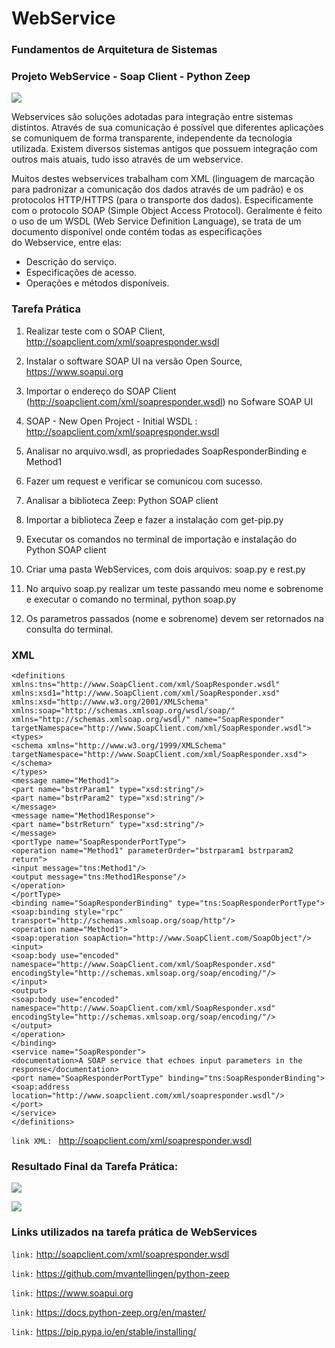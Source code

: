 # WebService
 
 ### Fundamentos de Arquitetura de Sistemas 
 
 ### Projeto WebService - Soap Client - Python Zeep
 
  ![](https://docs.python-zeep.org/en/master/_static/zeep-logo.png?raw=true)
 
Webservices são soluções adotadas para integração entre sistemas distintos. Através de sua comunicação é possível que diferentes aplicações se comuniquem de forma transparente, independente da tecnologia utilizada. Existem diversos sistemas antigos que possuem integração com outros mais atuais, tudo isso através de um webservice.

Muitos destes webservices trabalham com XML (linguagem de marcação para padronizar a comunicação dos dados através de um padrão) e os protocolos HTTP/HTTPS (para o transporte dos dados). Especificamente com o protocolo SOAP (Simple Object Access Protocol). Geralmente é feito o uso de um WSDL (Web Service Definition Language), se trata de um documento disponível onde contém todas as especificações do Webservice, entre elas:
- Descrição do serviço.
- Especificações de acesso.
- Operações e métodos disponíveis.

 ### Tarefa Prática
 
 1. Realizar teste com o SOAP Client, http://soapclient.com/xml/soapresponder.wsdl

 2. Instalar o software SOAP UI na versão Open Source, https://www.soapui.org
 
 3. Importar o endereço do SOAP Client (http://soapclient.com/xml/soapresponder.wsdl) no Sofware SOAP UI
 
 4. SOAP - New Open Project - Initial WSDL : http://soapclient.com/xml/soapresponder.wsdl
 
 5. Analisar no arquivo.wsdl, as propriedades SoapResponderBinding e Method1
 
 6. Fazer um request e verificar se comunicou com sucesso.
 
 7. Analisar a biblioteca Zeep: Python SOAP client
 
 8. Importar a biblioteca Zeep e fazer a instalação com get-pip.py 
 
 9. Executar os comandos no terminal de importação e instalação do Python SOAP client
 
 10. Criar uma pasta WebServices, com dois arquivos: soap.py e rest.py
 
 11. No arquivo soap.py realizar um teste passando meu nome e sobrenome e executar o comando no terminal, python soap.py
 
 12. Os parametros passados (nome e sobrenome) devem ser retornados na consulta do terminal.
 
  
 ### XML 
 
``` 
<definitions xmlns:tns="http://www.SoapClient.com/xml/SoapResponder.wsdl" xmlns:xsd1="http://www.SoapClient.com/xml/SoapResponder.xsd" xmlns:xsd="http://www.w3.org/2001/XMLSchema" xmlns:soap="http://schemas.xmlsoap.org/wsdl/soap/" xmlns="http://schemas.xmlsoap.org/wsdl/" name="SoapResponder" targetNamespace="http://www.SoapClient.com/xml/SoapResponder.wsdl">
<types>
<schema xmlns="http://www.w3.org/1999/XMLSchema" targetNamespace="http://www.SoapClient.com/xml/SoapResponder.xsd"> </schema>
</types>
<message name="Method1">
<part name="bstrParam1" type="xsd:string"/>
<part name="bstrParam2" type="xsd:string"/>
</message>
<message name="Method1Response">
<part name="bstrReturn" type="xsd:string"/>
</message>
<portType name="SoapResponderPortType">
<operation name="Method1" parameterOrder="bstrparam1 bstrparam2 return">
<input message="tns:Method1"/>
<output message="tns:Method1Response"/>
</operation>
</portType>
<binding name="SoapResponderBinding" type="tns:SoapResponderPortType">
<soap:binding style="rpc" transport="http://schemas.xmlsoap.org/soap/http"/>
<operation name="Method1">
<soap:operation soapAction="http://www.SoapClient.com/SoapObject"/>
<input>
<soap:body use="encoded" namespace="http://www.SoapClient.com/xml/SoapResponder.xsd" encodingStyle="http://schemas.xmlsoap.org/soap/encoding/"/>
</input>
<output>
<soap:body use="encoded" namespace="http://www.SoapClient.com/xml/SoapResponder.xsd" encodingStyle="http://schemas.xmlsoap.org/soap/encoding/"/>
</output>
</operation>
</binding>
<service name="SoapResponder">
<documentation>A SOAP service that echoes input parameters in the response</documentation>
<port name="SoapResponderPortType" binding="tns:SoapResponderBinding">
<soap:address location="http://www.soapclient.com/xml/soapresponder.wsdl"/>
</port>
</service>
</definitions>
``` 
 
  ``` link XML:  ``` http://soapclient.com/xml/soapresponder.wsdl
  

### Resultado Final da Tarefa Prática:

![](https://github.com/eduardodsr/WebService/blob/master/python/SoapUI.png?raw=true)

![](https://github.com/eduardodsr/WebService/blob/master/python/soap.py.png?raw=true)



### Links utilizados na tarefa prática de WebServices

``` link: ```  http://soapclient.com/xml/soapresponder.wsdl 

``` link: ```  https://github.com/mvantellingen/python-zeep

``` link: ```  https://www.soapui.org

``` link: ```  https://docs.python-zeep.org/en/master/

``` link: ```  https://pip.pypa.io/en/stable/installing/

